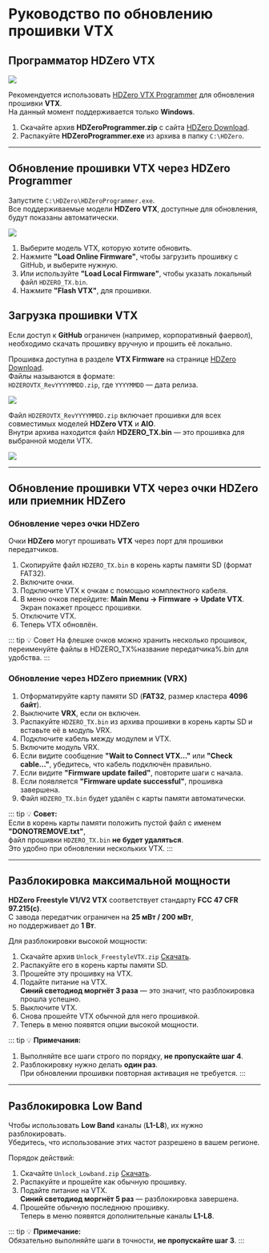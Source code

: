 # Руководство по обновлению прошивки VTX

## Программатор HDZero VTX

<img src="/media/image24.png" id="image21">

Рекомендуется использовать [HDZero VTX Programmer](https://www.hd-zero.com/product-page/hdzero-vtx-programmer) для обновления прошивки **VTX**.  
На данный момент поддерживается только **Windows**.

1. Скачайте архив **HDZeroProgrammer.zip** с сайта [HDZero Download](https://www.hd-zero.com/document).  
2. Распакуйте **HDZeroProgrammer.exe** из архива в папку `C:\HDZero`.

---

## Обновление прошивки VTX через HDZero Programmer

Запустите `C:\HDZero\HDZeroProgrammer.exe`.  
Все поддерживаемые модели **HDZero VTX**, доступные для обновления, будут показаны автоматически.

<img src="/media/image25.png" id="image22">

1. Выберите модель VTX, которую хотите обновить.
2. Нажмите **"Load Online Firmware"**, чтобы загрузить прошивку с GitHub, и выберите нужную.
3. Или используйте **"Load Local Firmware"**, чтобы указать локальный файл `HDZERO_TX.bin`.
4. Нажмите **"Flash VTX"**, для прошивки.

## Загрузка прошивки VTX

Если доступ к **GitHub** ограничен (например, корпоративный фаервол),  
необходимо скачать прошивку вручную и прошить её локально.

Прошивка доступна в разделе **VTX Firmware** на странице [HDZero Download](https://www.hd-zero.com/document).  
Файлы называются в формате:  
`HDZEROVTX_RevYYYYMMDD.zip`, где `YYYYMMDD` — дата релиза.

<img src="/media/image26.png" id="image23">

Файл `HDZEROVTX_RevYYYYMMDD.zip` включает прошивки для всех совместимых моделей **HDZero VTX** и **AIO**.  
Внутри архива находится файл **HDZERO_TX.bin** — это прошивка для выбранной модели VTX.

<img src="/media/image27.png" id="image24">

---

## Обновление прошивки VTX через очки HDZero или приемник HDZero

### Обновление через очки HDZero

Очки **HDZero** могут прошивать **VTX** через порт для прошивки передатчиков.

1. Скопируйте файл `HDZERO_TX.bin` в корень карты памяти SD (формат FAT32).
2. Включите очки.
3. Подключите VTX к очкам с помощью комплектного кабеля.
4. В меню очков перейдите: **Main Menu → Firmware → Update VTX**.  
   Экран покажет процесс прошивки.
5. Отключите VTX.
6. Теперь VTX обновлён.

::: tip 💡 Совет
На флешке очков можно хранить несколько прошивок, переименуйте файлы в HDZERO_TX%название передатчика%.bin для удобства.
:::


### Обновление через HDZero приемник (VRX)

1. Отформатируйте карту памяти SD (**FAT32**, размер кластера **4096 байт**).
2. Выключите **VRX**, если он включен.
3. Распакуйте `HDZERO_TX.bin` из архива прошивки в корень карты SD и вставьте её в модуль VRX.
4. Подключите кабель между модулем и VTX.
5. Включите модуль VRX.
6. Если видите сообщение **"Wait to Connect VTX…"** или **"Check cable…"**, убедитесь, что кабель подключён правильно.
7. Если видите **"Firmware update failed"**, повторите шаги с начала.
8. Если появляется **"Firmware update successful"**, прошивка завершена.
9. Файл `HDZERO_TX.bin` будет удалён с карты памяти автоматически.

::: tip
💡 **Совет:**  
Если в корень карты памяти положить пустой файл с именем **"DONOTREMOVE.txt"**,  
файл прошивки `HDZERO_TX.bin` **не будет удаляться**.  
Это удобно при обновлении нескольких VTX.
:::

---

## Разблокировка максимальной мощности

**HDZero Freestyle V1/V2 VTX** соответствует стандарту **FCC 47 CFR 97.215(c)**.  
С завода передатчик ограничен на **25 мВт / 200 мВт**,  
но поддерживает до **1 Вт**.

Для разблокировки высокой мощности:

1. Скачайте архив `Unlock_FreestyleVTX.zip` [Скачать](https://www.hd-zero.com/_files/archives/967e02_a64f4e9add594791a049ade19863511d.zip?dn=unlock_Freestyle.zip).
2. Распакуйте его в корень карты памяти SD.
3. Прошейте эту прошивку на VTX.
4. Подайте питание на VTX.  
   **Синий светодиод моргнёт 3 раза** — это значит, что разблокировка прошла успешно.
5. Выключите VTX.
6. Снова прошейте VTX обычной для него прошивкой.
8. Теперь в меню появятся опции высокой мощности.

::: tip
💡 **Примечания:**
1. Выполняйте все шаги строго по порядку, **не пропускайте шаг 4**.
2. Разблокировку нужно делать **один раз**.  
   При обновлении прошивки повторная активация не требуется.
:::

---

## Разблокировка Low Band

Чтобы использовать **Low Band** каналы (**L1-L8**), их нужно разблокировать.  
Убедитесь, что использование этих частот разрешено в вашем регионе.

Порядок действий:

1. Скачайте `Unlock_Lowband.zip` [Скачать](https://www.hd-zero.com/_files/archives/967e02_3b97a2bec64745d2bae970740f4686b0.zip?dn=Unlock_Lowband.zip).
2. Распакуйте и прошейте как обычную прошивку.
3. Подайте питание на VTX.  
   **Синий светодиод моргнёт 5 раз** — разблокировка завершена.
4. Прошейте обычную последнюю прошивку.  
   Теперь в меню появятся дополнительные каналы **L1-L8**.

::: tip
💡 **Примечание:**  
Обязательно выполняйте шаги в точности, **не пропускайте шаг 3**.
:::

